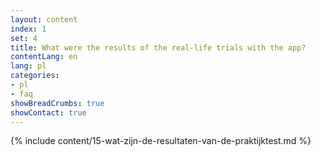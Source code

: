 ```yaml
---
layout: content
index: 1
set: 4
title: What were the results of the real-life trials with the app?
contentLang: en
lang: pl
categories:
- pl
- faq
showBreadCrumbs: true
showContact: true
---
```

{% include content/15-wat-zijn-de-resultaten-van-de-praktijktest.md %}
